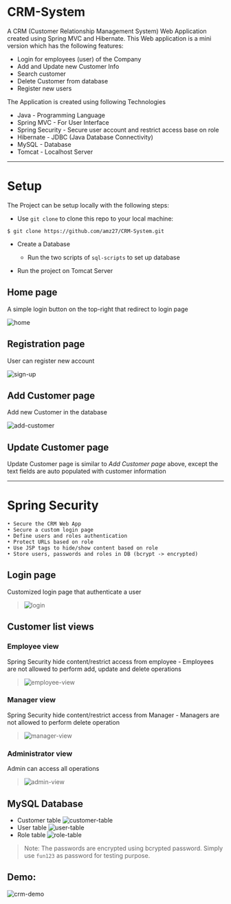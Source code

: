 # CRM-System
A CRM (Customer Relationship Management System) Web Application created using Spring MVC and Hibernate. This Web application is a mini version which has the following features:
- Login for employees (user) of the Company
- Add and Update new Customer Info
- Search customer 
- Delete Customer from database
- Register new users

The Application is created using following Technologies 
- Java - Programming Language
- Spring MVC - For User Interface
- Spring Security - Secure user account and restrict access base on role
- Hibernate - JDBC (Java Database Connectivity)
- MySQL - Database
- Tomcat - Localhost Server
---

# Setup
The Project can be setup locally with the following steps:
- Use `git clone` to clone this repo to your local machine:
```
$ git clone https://github.com/amz27/CRM-System.git
```
- Create a Database
	- Run the two scripts of `sql-scripts` to set up database 

- Run the project on Tomcat Server 

## Home page
A simple login button on the top-right that redirect to login page

![home](https://user-images.githubusercontent.com/39773496/51560291-2b0dff80-1e52-11e9-8bad-76b123e32947.JPG)

## Registration page
User can register new account 

![sign-up](https://user-images.githubusercontent.com/39773496/51560602-f189c400-1e52-11e9-934f-422cf8a74a55.JPG)

## Add Customer page
Add new Customer in the database

![add-customer](https://user-images.githubusercontent.com/39773496/51560607-f2baf100-1e52-11e9-9777-fc0212c2bbcf.JPG)

## Update Customer page
Update Customer page is similar to *Add Customer page* above, except the text fields are auto populated with customer information

---
# Spring Security
	• Secure the CRM Web App
	• Secure a custom login page
	• Define users and roles authentication 
	• Protect URLs based on role
	• Use JSP tags to hide/show content based on role
	• Store users, passwords and roles in DB (bcrypt -> encrypted)
  
## Login page
Customized login page that authenticate a user

> ![login](https://user-images.githubusercontent.com/39773496/51560349-4b3dbe80-1e52-11e9-8026-da5420d9ee0b.JPG)


## Customer list views
### Employee view
Spring Security hide content/restrict access from employee
	- Employees are not allowed to perform add, update and delete operations

> ![employee-view](https://user-images.githubusercontent.com/39773496/51560538-be473500-1e52-11e9-96a6-be6095cd7c5b.JPG)


### Manager view
Spring Security hide content/restrict access from Manager
	- Managers are not allowed to perform delete operation

> ![manager-view](https://user-images.githubusercontent.com/39773496/51560546-c2735280-1e52-11e9-873d-712839fc7090.JPG)

### Administrator view
Admin can access all operations

> ![admin-view](https://user-images.githubusercontent.com/39773496/51560553-c43d1600-1e52-11e9-9e99-95ce2c9147cf.JPG)



## MySQL Database
- Customer table
![customer-table](https://user-images.githubusercontent.com/39773496/51560769-7c6abe80-1e53-11e9-9d5b-6bf8928c8cb5.JPG)
- User table
![user-table](https://user-images.githubusercontent.com/39773496/51560836-a91ed600-1e53-11e9-8eba-1b9d2338bec5.JPG)
- Role table
![role-table](https://user-images.githubusercontent.com/39773496/51560837-a9b76c80-1e53-11e9-983b-53b1735fe196.JPG)

> Note: The passwords are encrypted using bcrypted password. Simply use `fun123` as password for testing purpose. 

## Demo:
![crm-demo](https://user-images.githubusercontent.com/39773496/51571544-6a4b4900-1e70-11e9-91cd-56857b6f303c.gif)
